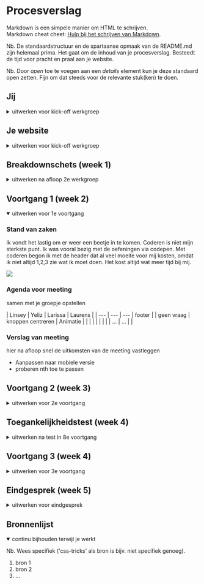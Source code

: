 # Procesverslag
Markdown is een simpele manier om HTML te schrijven.  
Markdown cheat cheet: [Hulp bij het schrijven van Markdown](https://github.com/adam-p/markdown-here/wiki/Markdown-Cheatsheet).

Nb. De standaardstructuur en de spartaanse opmaak van de README.md zijn helemaal prima. Het gaat om de inhoud van je procesverslag. Besteedt de tijd voor pracht en praal aan je website.

Nb. Door *open* toe te voegen aan een *details* element kun je deze standaard open zetten. Fijn om dat steeds voor de relevante stuk(ken) te doen.





## Jij

<details>
<summary>uitwerken voor kick-off werkgroep</summary>

### Auteur:
Linsey Quatfass
#### Je startniveau:
Mijn start niveau is blauw

#### Je focus:
mijn focus ligt bij de surface plane.
 
</details>





## Je website

<details>
<summary>uitwerken voor kick-off werkgroep</summary>

### Je opdracht:
dit is de site die ik ga proberen na te maken.
https://kyliecosmetics.com/en-eu/kylie-skin


#### Screenshot(s) van de eerste pagina (small screen): 
hier de naam van de pagina  
<img src="Kyliepagina" width="375px" alt="de eerste pagina">

#### Screenshot(s) van de tweede pagina (small screen):
hier de naam van de pagina  
<img src="images/Kyliepagina1" width="375px" alt="de onderkant">
 
</details>



## Breakdownschets (week 1)

<details>
<summary>uitwerken na afloop 2e werkgroep</summary>

### de hele pagina: 
ik heb hier een link naar de breakdown schetsen van de pagina's
https://miro.com/app/board/o9J_li9GZRs=/


### dynamisch deel (bijv menu): 
dynamisch deel is daar ook te vinden.



</details>





## Voortgang 1 (week 2)

<details open>
<summary>uitwerken voor 1e voortgang</summary>

### Stand van zaken
Ik vondt het lastig om er weer een beetje in te komen. Coderen is niet mijn sterkste punt. Ik was vooral bezig met de oefeningen via codepen. Met coderen begon ik met de header dat al veel moeite voor mij kosten, omdat ik niet altijd 1,2,3 zie wat ik moet doen. Het kost altijd wat meer tijd bij mij.

<img src="proces1">


### Agenda voor meeting
samen met je groepje opstellen

| Linsey      | Yeliz      | Larissa    | Laurens        |
|           ---     | ---                | ---          | footer         |
|      geen vraag          | knoppen centreren            | Animatie    |                |
|                |  |  |                |
|                | ...                | ...          |                |


### Verslag van meeting
hier na afloop snel de uitkomsten van de meeting vastleggen

- Aanpassen naar mobiele versie
- proberen nth toe te passen

</details>





## Voortgang 2 (week 3)

<details>
<summary>uitwerken voor 2e voortgang</summary>

### Stand van zaken
Mijn code houd ik nog niet echt netjes bij. Verder gaat het opzich wel goed en heb ik al veel nieuwe dingen geleerd dat ik wil gaan toe passen aan mijn website. Ik heb voor pagina 1 en 2 nu een beetje een opbouw van de pagina. De andere zijn wel veel verder dan mij, maar is besteed alsnog even veel tijd als hun eraan. 

De feedback punten van vorige week heb ik toegepast.


### Agenda voor meeting
samen met je groepje opstellen

| student 1      | student 2          | student 3    | student 4        |
| ---            | ---                | ---          | ---              |
| dit bespreken  | en dit             | en ik dit    | en dan ik dat    |
| en dat ook nog | dit als er tijd is | nog een punt | dit wil ik zeker |
| ...            | ...                | ...          | ...              |


### Verslag van meeting
hier na afloop snel de uitkomsten van de meeting vastleggen

- mijn css netjes maken
- verder had ik geen vragen tijdens de les en kreeg ook niet veel feedback daaromterug.

</details>





## Toegankelijkheidstest (week 4)

<details>
<summary>uitwerken na test in 8e voortgang</summary>

Bij deze les was ik er niet bij vanwege omstandigheden.



</details>





## Voortgang 3 (week 4)

<details>
<summary>uitwerken voor 3e voortgang</summary>

### Stand van zaken
Ik ben nog bezig met de pagina's helemaal vorm te geven, als ik dat helemaal heb gedaan ga ik bepaalde functies toevoegen waar aan het moet voldoen. Ik liep vast bij een youtube video dat ik om mijn website wilde plaatsen. Ik heb Zelf veel geprobeerd maar heb uiteindelijk toch een studentassistent om hulp gevraagd.


### Agenda voor meeting
samen met je groepje opstellen

| student 1      | student 2          | student 3    | student 4        |
| ---            | ---                | ---          | ---              |
| dit bespreken  | en dit             | en ik dit    | en dan ik dat    |
| en dat ook nog | dit als er tijd is | nog een punt | dit wil ik zeker |
| ...            | ...                | ...          | ...              |


### Verslag van meeting
hier na afloop snel de uitkomsten van de meeting vastleggen

- Ik was hier niet bij maar heb wel vragen via teams kunnen stellen aan de studentassistent. En dat was dus over de video en een vraag over een image als background.

</details>





## Eindgesprek (week 5)

<details>
<summary>uitwerken voor eindgesprek</summary>

### Stand van zaken
Ik had meer tijd nodig vanwege omstandigheden en omdat ik hier niet super goed in ben. Voor de herkansing heb ik een beter gevoel. De pagina's zijn nu helemaal vormgegeven en de functies zijn toegevoegd die moesten. 

### Screenshot(s)

hier screenshot(s) van je eindresultaat

</details>





## Bronnenlijst

<details open>
<summary>continu bijhouden terwijl je werkt</summary>

Nb. Wees specifiek ('css-tricks' als bron is bijv. niet specifiek genoeg).

1. bron 1
2. bron 2
3. ...

</details>